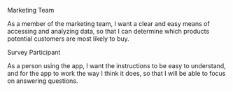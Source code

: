Marketing Team

As a member of the marketing team, I want a clear and easy means of accessing and analyzing data, so that I can determine which products potential customers are most likely to buy. 

Survey Participant

As a person using the app, I want the instructions to be easy to understand, and for the app to work the way I think it does, so that I will be able to focus on answering questions. 